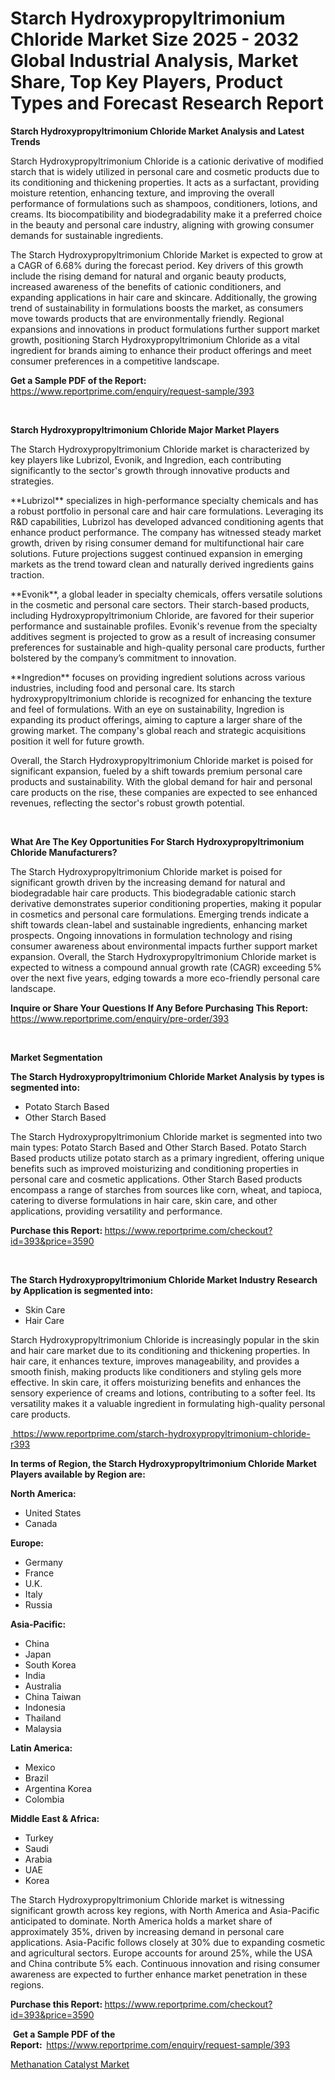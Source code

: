 <p><h1>Starch Hydroxypropyltrimonium Chloride Market Size 2025 - 2032 Global Industrial Analysis, Market Share, Top Key Players, Product Types and Forecast Research Report</h1></p><p><strong>Starch Hydroxypropyltrimonium Chloride Market Analysis and Latest Trends</strong></p>
<p><p>Starch Hydroxypropyltrimonium Chloride is a cationic derivative of modified starch that is widely utilized in personal care and cosmetic products due to its conditioning and thickening properties. It acts as a surfactant, providing moisture retention, enhancing texture, and improving the overall performance of formulations such as shampoos, conditioners, lotions, and creams. Its biocompatibility and biodegradability make it a preferred choice in the beauty and personal care industry, aligning with growing consumer demands for sustainable ingredients.</p><p>The Starch Hydroxypropyltrimonium Chloride Market is expected to grow at a CAGR of 6.68% during the forecast period. Key drivers of this growth include the rising demand for natural and organic beauty products, increased awareness of the benefits of cationic conditioners, and expanding applications in hair care and skincare. Additionally, the growing trend of sustainability in formulations boosts the market, as consumers move towards products that are environmentally friendly. Regional expansions and innovations in product formulations further support market growth, positioning Starch Hydroxypropyltrimonium Chloride as a vital ingredient for brands aiming to enhance their product offerings and meet consumer preferences in a competitive landscape.</p></p>
<p><strong>Get a Sample PDF of the Report:&nbsp;</strong> <a href="https://www.reportprime.com/enquiry/request-sample/393?utm_campaign=3363&utm_medium=2&utm_source=Github&utm_content=ia&utm_term=18032025&utm_id=starch-hydroxypropyltrimonium-chloride">https://www.reportprime.com/enquiry/request-sample/393</a></p>
<p>&nbsp;</p>
<p><strong>Starch Hydroxypropyltrimonium Chloride Major Market Players</strong></p>
<p><p>The Starch Hydroxypropyltrimonium Chloride market is characterized by key players like Lubrizol, Evonik, and Ingredion, each contributing significantly to the sector's growth through innovative products and strategies.</p><p>**Lubrizol** specializes in high-performance specialty chemicals and has a robust portfolio in personal care and hair care formulations. Leveraging its R&D capabilities, Lubrizol has developed advanced conditioning agents that enhance product performance. The company has witnessed steady market growth, driven by rising consumer demand for multifunctional hair care solutions. Future projections suggest continued expansion in emerging markets as the trend toward clean and naturally derived ingredients gains traction.</p><p>**Evonik**, a global leader in specialty chemicals, offers versatile solutions in the cosmetic and personal care sectors. Their starch-based products, including Hydroxypropyltrimonium Chloride, are favored for their superior performance and sustainable profiles. Evonik's revenue from the specialty additives segment is projected to grow as a result of increasing consumer preferences for sustainable and high-quality personal care products, further bolstered by the company’s commitment to innovation.</p><p>**Ingredion** focuses on providing ingredient solutions across various industries, including food and personal care. Its starch hydroxypropyltrimonium chloride is recognized for enhancing the texture and feel of formulations. With an eye on sustainability, Ingredion is expanding its product offerings, aiming to capture a larger share of the growing market. The company's global reach and strategic acquisitions position it well for future growth.</p><p>Overall, the Starch Hydroxypropyltrimonium Chloride market is poised for significant expansion, fueled by a shift towards premium personal care products and sustainability. With the global demand for hair and personal care products on the rise, these companies are expected to see enhanced revenues, reflecting the sector's robust growth potential.</p></p>
<p>&nbsp;</p>
<p><strong>What Are The Key Opportunities For Starch Hydroxypropyltrimonium Chloride Manufacturers?</strong></p>
<p><p>The Starch Hydroxypropyltrimonium Chloride market is poised for significant growth driven by the increasing demand for natural and biodegradable hair care products. This biodegradable cationic starch derivative demonstrates superior conditioning properties, making it popular in cosmetics and personal care formulations. Emerging trends indicate a shift towards clean-label and sustainable ingredients, enhancing market prospects. Ongoing innovations in formulation technology and rising consumer awareness about environmental impacts further support market expansion. Overall, the Starch Hydroxypropyltrimonium Chloride market is expected to witness a compound annual growth rate (CAGR) exceeding 5% over the next five years, edging towards a more eco-friendly personal care landscape.</p></p>
<p><strong>Inquire or Share Your Questions If Any Before Purchasing This Report:</strong> <a href="https://www.reportprime.com/enquiry/pre-order/393?utm_campaign=3363&utm_medium=2&utm_source=Github&utm_content=ia&utm_term=18032025&utm_id=starch-hydroxypropyltrimonium-chloride">https://www.reportprime.com/enquiry/pre-order/393</a></p>
<p>&nbsp;</p>
<p><strong>Market Segmentation</strong></p>
<p><strong>The Starch Hydroxypropyltrimonium Chloride Market Analysis by types is segmented into:</strong></p>
<p><ul><li>Potato Starch Based</li><li>Other Starch Based</li></ul></p>
<p><p>The Starch Hydroxypropyltrimonium Chloride market is segmented into two main types: Potato Starch Based and Other Starch Based. Potato Starch Based products utilize potato starch as a primary ingredient, offering unique benefits such as improved moisturizing and conditioning properties in personal care and cosmetic applications. Other Starch Based products encompass a range of starches from sources like corn, wheat, and tapioca, catering to diverse formulations in hair care, skin care, and other applications, providing versatility and performance.</p></p>
<p><strong>Purchase this Report:&nbsp;</strong><a href="https://www.reportprime.com/checkout?id=393&price=3590&utm_campaign=3363&utm_medium=2&utm_source=Github&utm_content=ia&utm_term=18032025&utm_id=starch-hydroxypropyltrimonium-chloride">https://www.reportprime.com/checkout?id=393&price=3590</a></p>
<p>&nbsp;</p>
<p><strong>The Starch Hydroxypropyltrimonium Chloride Market Industry Research by Application is segmented into:</strong></p>
<p><ul><li>Skin Care</li><li>Hair Care</li></ul></p>
<p><p>Starch Hydroxypropyltrimonium Chloride is increasingly popular in the skin and hair care market due to its conditioning and thickening properties. In hair care, it enhances texture, improves manageability, and provides a smooth finish, making products like conditioners and styling gels more effective. In skin care, it offers moisturizing benefits and enhances the sensory experience of creams and lotions, contributing to a softer feel. Its versatility makes it a valuable ingredient in formulating high-quality personal care products.</p></p>
<p><a href="https://www.reportprime.com/starch-hydroxypropyltrimonium-chloride-r393?utm_campaign=3363&utm_medium=2&utm_source=Github&utm_content=ia&utm_term=18032025&utm_id=starch-hydroxypropyltrimonium-chloride">&nbsp;https://www.reportprime.com/starch-hydroxypropyltrimonium-chloride-r393</a></p>
<p><strong>In terms of Region, the Starch Hydroxypropyltrimonium Chloride Market Players available by Region are:</strong></p>
<p>
    <p> <strong> North America: </strong>
        <ul>
            <li>United States</li>
            <li>Canada</li>
        </ul>
        </p> 
    <p> <strong> Europe: </strong>
        <ul>
            <li>Germany</li>
            <li>France</li>
            <li>U.K.</li>
            <li>Italy</li>
            <li>Russia</li>
        </ul>
        </p> 
    <p> <strong> Asia-Pacific: </strong>
        <ul>
            <li>China</li>
            <li>Japan</li>
            <li>South Korea</li>
            <li>India</li>
            <li>Australia</li>
            <li>China Taiwan</li>
            <li>Indonesia</li>
            <li>Thailand</li>
            <li>Malaysia</li>
        </ul>
        </p> 
    <p> <strong> Latin America: </strong>
        <ul>
            <li>Mexico</li>
            <li>Brazil</li>
            <li>Argentina Korea</li>
            <li>Colombia</li>
        </ul>
        </p> 
    <p> <strong> Middle East & Africa: </strong>
        <ul>
            <li>Turkey</li>
            <li>Saudi</li>
            <li>Arabia</li>
            <li>UAE</li>
            <li>Korea</li>
        </ul>
    </p>
    </p>
<p><p>The Starch Hydroxypropyltrimonium Chloride market is witnessing significant growth across key regions, with North America and Asia-Pacific anticipated to dominate. North America holds a market share of approximately 35%, driven by increasing demand in personal care applications. Asia-Pacific follows closely at 30% due to expanding cosmetic and agricultural sectors. Europe accounts for around 25%, while the USA and China contribute 5% each. Continuous innovation and rising consumer awareness are expected to further enhance market penetration in these regions.</p></p>
<p><strong>Purchase this Report: </strong><a href="https://www.reportprime.com/checkout?id=393&price=3590&utm_campaign=3363&utm_medium=2&utm_source=Github&utm_content=ia&utm_term=18032025&utm_id=starch-hydroxypropyltrimonium-chloride">https://www.reportprime.com/checkout?id=393&price=3590</a></p>
<p>&nbsp;<strong>Get a Sample PDF of the Report:&nbsp;&nbsp;</strong><a href="https://www.reportprime.com/enquiry/request-sample/393?utm_campaign=3363&utm_medium=2&utm_source=Github&utm_content=ia&utm_term=18032025&utm_id=starch-hydroxypropyltrimonium-chloride">https://www.reportprime.com/enquiry/request-sample/393</a></p>
<p><strong></strong></p>
<p><p><a href="https://github.com/shamstirroc7/Market-Research-Report-List-1/blob/main/methanation-catalyst-market.md?utm_campaign=3363&utm_medium=2&utm_source=Github&utm_content=ia&utm_term=18032025&utm_id=starch-hydroxypropyltrimonium-chloride">Methanation Catalyst Market</a></p></p>